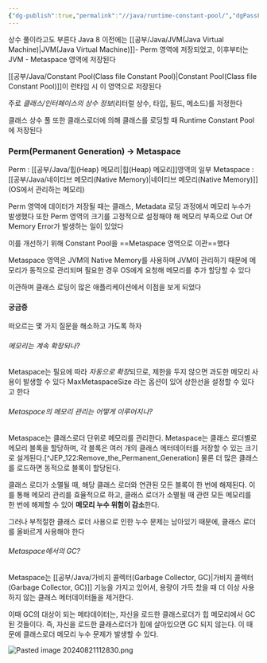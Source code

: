 ```yaml
---
{"dg-publish":true,"permalink":"//java/runtime-constant-pool/","dgPassFrontmatter":true}
---
```



상수 풀이라고도 부른다
Java 8 이전에는 [[공부/Java/JVM(Java Virtual Machine)\|JVM(Java Virtual Machine)]]- Perm 영역에 저장되었고, 이후부터는 JVM - Metaspace 영역에 저장된다

[[공부/Java/Constant Pool(Class file Constant Pool)\|Constant Pool(Class file Constant Pool)]]이 런타임 시 이 영역으로 저장된다

주로 *클래스/인터페이스의 상수 정보*(리터럴 상수, 타입, 필드, 메소드)를 저정한다

클래스 상수 풀 또한 클래스로더에 의해 클래스를 로딩할 때 Runtime Constant Pool에 저장된다

### Perm(Permanent Generation) -> Metaspace

Perm : [[공부/Java/힙(Heap) 메모리\|힙(Heap) 메모리]]영역의 일부
Metaspace : [[공부/Java/네이티브 메모리(Native Memory)\|네이티브 메모리(Native Memory)]](OS에서 관리하는 메모리)

Perm 영역에 데이터가 저장될 때는 클래스, Metadata 로딩 과정에서 메모리 누수가 발생했다
또한 Perm 영역의 크기를 고정적으로 설정해야 해 메모리 부족으로 Out Of Memory Error가 발생하는 일이 있었다

이를 개선하기 위해 Constant Pool을 ==Metaspace 영역으로 이관==했다

Metaspace 영역은 JVM의 Native Memory를 사용하며 JVM이 관리하기 때문에 메모리가 동적으로 관리되며 필요한 경우 OS에게 요청해 메모리를 추가 할당할 수 있다

이관하며 클래스 로딩이 많은 애플리케이션에서 이점을 보게 되었다

#### 궁금증

떠오르는 몇 가지 질문을 해소하고 가도록 하자

###### 메모리는 계속 확장되나?

Metaspace는 필요에 따라 *자동으로 확장*되므로, 제한을 두지 않으면 과도한 메모리 사용이 발생할 수 있다
MaxMetaspaceSize 라는 옵션이 있어 상한선을 설정할 수 있다고 한다

###### Metaspace의 메모리 관리는 어떻게 이루어지나?

Metaspace는 클래스로더 단위로 메모리를 관리한다. Metaspace는 클래스 로더별로 메모리 블록을 할당하며, 각 블록은 여러 개의 클래스 메터데이터를 저장할 수 있는 크기로 설게된다.[^JEP_122:Remove_the_Permanent_Generation] 
물론 더 많은 클래스를 로드하면 동적으로 블록이 할당된다.

클래스 로더가 소멸될 때, 해당 클래스 로더와 연관된 모든 블록이 한 번에 해제된다. 이를 통해 메모리 관리를 효율적으로 하고, 클래스 로더가 소멸될 때 관련 모든 메모리를 한 번에 해제할 수 있어 **메모리 누수 위험이 감소**한다.

그러나 부적절한 클래스 로더 사용으로 인한 누수 문제는 남아있기 때문에, 클래스 로더를 올바르게 사용해야 한다

###### Metaspace에서의 GC?

Metaspace는 [[공부/Java/가비지 콜렉터(Garbage Collector, GC)\|가비지 콜렉터(Garbage Collector, GC)]] 기능을 가지고 있어서, 용량이 가득 찼을 때 더 이상 사용하지 않는 클래스 메터데이터들을 제거한다.

이때 GC의 대상이 되는 메타데이터는, 자신을 로드한 클래스로더가 힙 메모리에서 GC된 것들이다.
즉, 자신을 로드한 클래스로더가 힙에 살아있으면 GC 되지 않는다. 이 때문에 클래스로더 메모리 누수 문제가 발생할 수 있다.

![Pasted image 20240821112830.png](/img/user/%EC%B2%A8%EB%B6%80%ED%8C%8C%EC%9D%BC/Pasted%20image%2020240821112830.png)